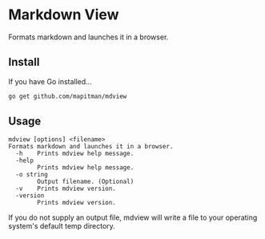# Markdown View

Formats markdown and launches it in a browser.

## Install

If you have Go installed...
```sh
go get github.com/mapitman/mdview
```

## Usage

```text
mdview [options] <filename>
Formats markdown and launches it in a browser.
  -h    Prints mdview help message.
  -help
        Prints mdview help message.
  -o string
        Output filename. (Optional)
  -v    Prints mdview version.
  -version
        Prints mdview version.
```

If you do not supply an output file, mdview will write a file to your 
operating system's default temp directory.
